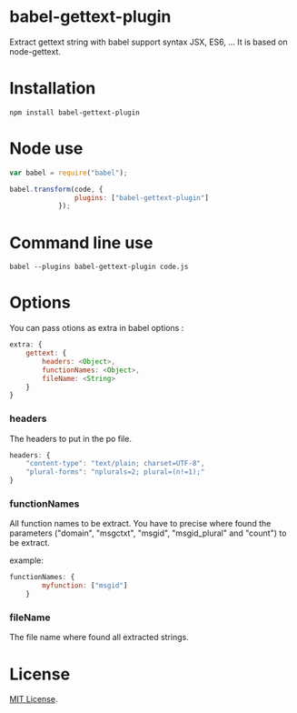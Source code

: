# babel-gettext-plugin
Extract gettext string with babel support syntax JSX, ES6, ... It is based on node-gettext.


Installation
============

`npm install babel-gettext-plugin`

Node use
========

```js
var babel = require("babel");

babel.transform(code, {
                plugins: ["babel-gettext-plugin"]
            });
```

Command line use
================

```
babel --plugins babel-gettext-plugin code.js
```

Options
=======

You can pass otions as extra in babel options :
```js
extra: {
    gettext: {
        headers: <Object>,
        functionNames: <Object>,
        fileName: <String>
    }
}
```


### headers ###
The headers to put in the po file.

```js
headers: {
    "content-type": "text/plain; charset=UTF-8",
    "plural-forms": "nplurals=2; plural=(n!=1);"
}
```

### functionNames ###
All function names to be extract. You have to precise where found the parameters
("domain", "msgctxt", "msgid", "msgid_plural" and "count") to be extract.

example:
```js
functionNames: {
        myfunction: ["msgid"]
    }
```

### fileName ###
The file name where found all extracted strings.

License
=======

[MIT License](LICENSE).
